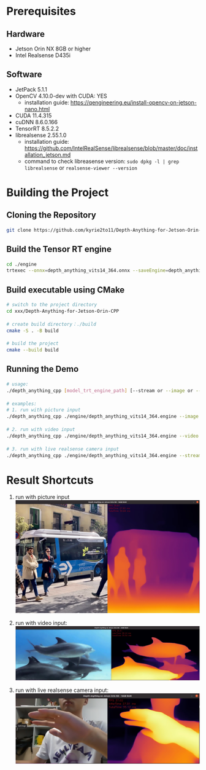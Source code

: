 # Prerequisites

## Hardware

- Jetson Orin NX 8GB or higher
- Intel Realsense D435i

## Software

- JetPack 5.1.1
- OpenCV 4.10.0-dev with CUDA: YES
  - installation guide: https://qengineering.eu/install-opencv-on-jetson-nano.html
- CUDA 11.4.315
- cuDNN 8.6.0.166
- TensorRT 8.5.2.2
- librealsense 2.55.1.0
  - installation guide: https://github.com/IntelRealSense/librealsense/blob/master/doc/installation_jetson.md
  - command to check libreasense version: `sudo dpkg -l | grep librealsense` or  `realsense-viewer --version`

# Building the Project

## Cloning the Repository

``` bash
git clone https://github.com/kyrie2to11/Depth-Anything-for-Jetson-Orin-CPP.git
```

## Build the Tensor RT engine 

``` bash
cd ./engine
trtexec --onnx=depth_anything_vits14_364.onnx --saveEngine=depth_anything_vits14_364.engine --fp16 
```

## Build executable using CMake

``` bash
# switch to the project directory
cd xxx/Depth-Anything-for-Jetson-Orin-CPP

# create build directory：./build
cmake -S . -B build

# build the project
cmake --build build

```

## Running the Demo

``` bash
# usage: 
./depth_anything_cpp [model_trt_engine_path] [--stream or --image or --video] [camera_id (optional:0) or image_path or video path]

# examples:
# 1. run with picture input
./depth_anything_cpp ./engine/depth_anything_vits14_364.engine --image ./test_video_picture/bus.jpg

# 2. run with video input
./depth_anything_cpp ./engine/depth_anything_vits14_364.engine --video ./test_video_picture/davis_dolphins.mp4

# 3. run with live realsense camera input
./depth_anything_cpp ./engine/depth_anything_vits14_364.engine --stream 0
``` 

# Result Shortcuts
1. run with picture input
![](./test_video_picture/bus_inference.jpg)

2. run with video input:
![](./test_video_picture/davis_dolphins_inference.jpg)

3. run with live realsense camera input:
![](./test_video_picture/live_stream_inference.jpg)

